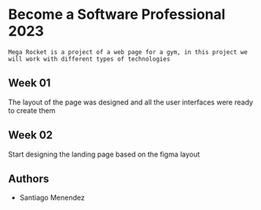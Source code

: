# Become a Software Professional 2023

```
Mega Rocket is a project of a web page for a gym, in this project we will work with different types of technologies
```

## Week 01

The layout of the page was designed and all the user interfaces were ready to create them

## Week 02

Start designing the landing page based on the figma layout

## Authors

- Santiago Menendez